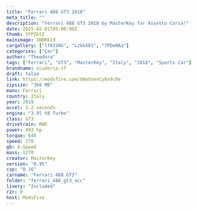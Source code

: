 ```yaml
---
title: "Ferrari 488 GT3 2018"
meta_title: ""
description: "Ferrari 488 GT3 2018 by MasterKey for Assetto Corsa!"
date: 2025-02-01T05:00:00Z
thumb: tFPZbtZ
mainimage: XNBRkId
cargallery: ["lf81SNG", "LzkkX81", "7PDeNAa"]
categories: ["Car"]
author: "Theodora"
tags: ["Ferrari", "GT3", "MasterKey", "Italy", "2018", "Sports Car"]
brandname: scuderia-sf
draft: false
link: https://modsfire.com/XWaUsmnCy8x9c0e
zipsize: "366 MB"
manu: Ferrari
country: Italy
year: 2018
accel: 3.2 seconds
engine: "3.9l V8 Turbo"
class: GT3
drivetrain: RWD
power: 493 hp
torque: 640
speed: 270
gb: 6-Speed
mass: 1270
creator: MasterKey
version: "0.95"
csp: "0.16"
carname: "Ferrari 488 GT3"
folder: "ferrari_488_gt3_acc"
livery: "Included"
r2r: 0
host: ModsFire
---
```

